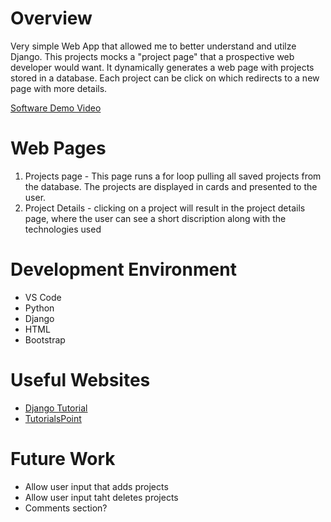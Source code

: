 # Overview
Very simple Web App that allowed me to better understand and utilze Django.  This projects mocks a "project page" that a prospective web developer would want.  It dynamically 
generates a web page with projects stored in a database.  Each project can be click on which redirects to a new page with more details.

[Software Demo Video](http://youtube.link.goes.here)

# Web Pages

1. Projects page - This page runs a for loop pulling all saved projects from the database.  The projects are displayed in cards and presented to the user.
2. Project Details - clicking on a project will result in the project details page, where the user can see a short discription along with the technologies used

# Development Environment

* VS Code
* Python
* Django
* HTML
* Bootstrap

# Useful Websites

* [Django Tutorial](https://realpython.com/get-started-with-django-1/#why-you-should-learn-django)
* [TutorialsPoint](https://www.tutorialspoint.com/django/index.htm)

# Future Work

* Allow user input that adds projects
* Allow user input taht deletes projects
* Comments section?
